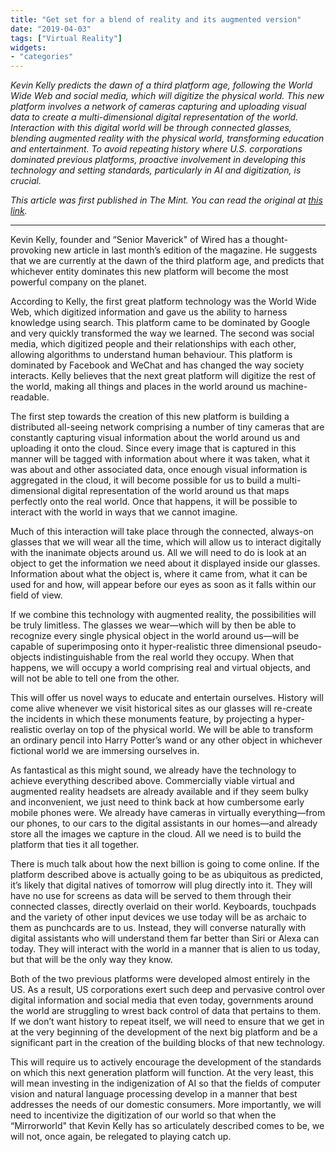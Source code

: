 ```yaml
---
title: "Get set for a blend of reality and its augmented version"
date: "2019-04-03"
tags: ["Virtual Reality"]
widgets: 
- "categories"
---
```


*Kevin Kelly predicts the dawn of a third platform age, following the World Wide Web and social media, which will digitize the physical world. This new platform involves a network of cameras capturing and uploading visual data to create a multi-dimensional digital representation of the world. Interaction with this digital world will be through connected glasses, blending augmented reality with the physical world, transforming education and entertainment. To avoid repeating history where U.S. corporations dominated previous platforms, proactive involvement in developing this technology and setting standards, particularly in AI and digitization, is crucial.*
<!--more-->
*This article was first published in The Mint. You can read the original at [this link](https://www.livemint.com/opinion/columns/opinion-get-set-for-a-blend-of-reality-and-its-augmented-version-1554233780906.html).*

---

Kevin Kelly, founder and “Senior Maverick" of Wired has a thought-provoking new article in last month’s edition of the magazine. He suggests that we are currently at the dawn of the third platform age, and predicts that whichever entity dominates this new platform will become the most powerful company on the planet.

According to Kelly, the first great platform technology was the World Wide Web, which digitized information and gave us the ability to harness knowledge using search. This platform came to be dominated by Google and very quickly transformed the way we learned. The second was social media, which digitized people and their relationships with each other, allowing algorithms to understand human behaviour. This platform is dominated by Facebook and WeChat and has changed the way society interacts. Kelly believes that the next great platform will digitize the rest of the world, making all things and places in the world around us machine-readable.

The first step towards the creation of this new platform is building a distributed all-seeing network comprising a number of tiny cameras that are constantly capturing visual information about the world around us and uploading it onto the cloud. Since every image that is captured in this manner will be tagged with information about where it was taken, what it was about and other associated data, once enough visual information is aggregated in the cloud, it will become possible for us to build a multi-dimensional digital representation of the world around us that maps perfectly onto the real world. Once that happens, it will be possible to interact with the world in ways that we cannot imagine.

Much of this interaction will take place through the connected, always-on glasses that we will wear all the time, which will allow us to interact digitally with the inanimate objects around us. All we will need to do is look at an object to get the information we need about it displayed inside our glasses. Information about what the object is, where it came from, what it can be used for and how, will appear before our eyes as soon as it falls within our field of view.

If we combine this technology with augmented reality, the possibilities will be truly limitless. The glasses we wear—which will by then be able to recognize every single physical object in the world around us—will be capable of superimposing onto it hyper-realistic three dimensional pseudo-objects indistinguishable from the real world they occupy. When that happens, we will occupy a world comprising real and virtual objects, and will not be able to tell one from the other.

This will offer us novel ways to educate and entertain ourselves. History will come alive whenever we visit historical sites as our glasses will re-create the incidents in which these monuments feature, by projecting a hyper-realistic overlay on top of the physical world. We will be able to transform an ordinary pencil into Harry Potter’s wand or any other object in whichever fictional world we are immersing ourselves in.

As fantastical as this might sound, we already have the technology to achieve everything described above. Commercially viable virtual and augmented reality headsets are already available and if they seem bulky and inconvenient, we just need to think back at how cumbersome early mobile phones were. We already have cameras in virtually everything—from our phones, to our cars to the digital assistants in our homes—and already store all the images we capture in the cloud. All we need is to build the platform that ties it all together.

There is much talk about how the next billion is going to come online. If the platform described above is actually going to be as ubiquitous as predicted, it’s likely that digital natives of tomorrow will plug directly into it. They will have no use for screens as data will be served to them through their connected classes, directly overlaid on their world. Keyboards, touchpads and the variety of other input devices we use today will be as archaic to them as punchcards are to us. Instead, they will converse naturally with digital assistants who will understand them far better than Siri or Alexa can today. They will interact with the world in a manner that is alien to us today, but that will be the only way they know.

Both of the two previous platforms were developed almost entirely in the US. As a result, US corporations exert such deep and pervasive control over digital information and social media that even today, governments around the world are struggling to wrest back control of data that pertains to them. If we don’t want history to repeat itself, we will need to ensure that we get in at the very beginning of the development of the next big platform and be a significant part in the creation of the building blocks of that new technology.

This will require us to actively encourage the development of the standards on which this next generation platform will function. At the very least, this will mean investing in the indigenization of AI so that the fields of computer vision and natural language processing develop in a manner that best addresses the needs of our domestic consumers. More importantly, we will need to incentivize the digitization of our world so that when the “Mirrorworld" that Kevin Kelly has so articulately described comes to be, we will not, once again, be relegated to playing catch up.


